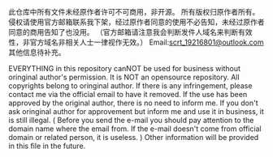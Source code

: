 此仓库中所有文件未经原作者许可不可商用，非开源。
所有版权归原作者所有。
侵权请使用官方邮箱联系我下架，经过原作者同意的使用不必告知，未经过原作者同意的商用告知了也没用。
（官方邮箱请注意我会判断发件人域名来判断有效性，非官方域名非相关人士一律视作无效。）
Email:scrt_19216801@outlook.com
其他信息待补充。

EVERYTHING in this repository canNOT be used for business without oringinal author's permission.
It is NOT an opensource repository. All copyrights belong to oringinal author.
If there is any infringement, please contact me via the official email to have it removed. If the use has been approved by the original author, there is no need to inform me. If you don't ask oringinal author for approvement but inform me and use it in business, it is still illegal.
( Before you send the e-mail you should pay attention to the domain name where the email from. If the e-mail doesn't come from official domain or related person, it is useless. )
Other information will be provided in this file in the future.